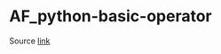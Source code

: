# AF_python-basic-operator

Source [link](https://www.projectpro.io/recipes/use-pythonoperator-airflow-dag)
